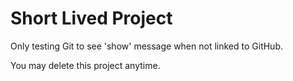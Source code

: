 # Short Lived Project

Only testing Git to see 'show' message when not linked to GitHub.

You may delete this project anytime.